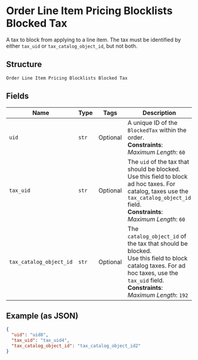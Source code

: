 
# Order Line Item Pricing Blocklists Blocked Tax

A tax to block from applying to a line item. The tax must be
identified by either `tax_uid` or `tax_catalog_object_id`, but not both.

## Structure

`Order Line Item Pricing Blocklists Blocked Tax`

## Fields

| Name | Type | Tags | Description |
|  --- | --- | --- | --- |
| `uid` | `str` | Optional | A unique ID of the `BlockedTax` within the order.<br>**Constraints**: *Maximum Length*: `60` |
| `tax_uid` | `str` | Optional | The `uid` of the tax that should be blocked. Use this field to block<br>ad hoc taxes. For catalog, taxes use the `tax_catalog_object_id` field.<br>**Constraints**: *Maximum Length*: `60` |
| `tax_catalog_object_id` | `str` | Optional | The `catalog_object_id` of the tax that should be blocked.<br>Use this field to block catalog taxes. For ad hoc taxes, use the<br>`tax_uid` field.<br>**Constraints**: *Maximum Length*: `192` |

## Example (as JSON)

```json
{
  "uid": "uid8",
  "tax_uid": "tax_uid4",
  "tax_catalog_object_id": "tax_catalog_object_id2"
}
```

